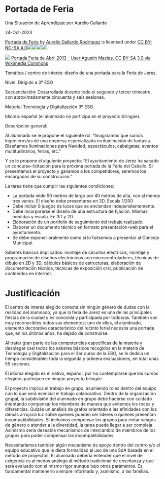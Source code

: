 Portada de Feria
================

Una Situación de Aprendizaje por Aurelio Gallardo

24-Oct-2023

[Portada de Feria](https://github.com/agrgal/cursoB2) by [Aurelio Gallardo Rodríguez](https://github.com/agrgal) is licensed under [CC BY-NC-SA 4.0![](https://mirrors.creativecommons.org/presskit/icons/cc.svg?ref=chooser-v1)![](https://mirrors.creativecommons.org/presskit/icons/by.svg?ref=chooser-v1)![](https://mirrors.creativecommons.org/presskit/icons/nc.svg?ref=chooser-v1)![](https://mirrors.creativecommons.org/presskit/icons/sa.svg?ref=chooser-v1)](http://creativecommons.org/licenses/by-nc-sa/4.0/?ref=chooser-v1)

![](https://upload.wikimedia.org/wikipedia/commons/thumb/1/1f/Portada_Feria_de_Abril_2013.jpeg/800px-Portada_Feria_de_Abril_2013.jpeg)
[Portada Feria de Abril 2013 - User:Agustín Macías, CC BY-SA 3.0,via Wikimedia Commons](https://commons.wikimedia.org/wiki/File:Portada_Feria_de_Abril_2013.jpeg)

Temática / centro de interés: diseño de una portada para la Feria de Jerez.

Nivel: Dirigido a 3º ESO

Secuenciación: Desarrollada durante todo el segundo y tercer trimestre, con aproximadamente cincuenta y seis sesiones.

Materia: Tecnología y Digitalización 3º ESO.

Idioma: español (el alumnado no participa en el proyecto bilingüe).

Descripción general:

Al alumnado se le propone el siguiente rol: “Imaginamos que somos ingenieros/as de una empresa especializada en iluminación de fantasía. Diseñamos iluminaciones para Navidad, espectáculos, cabalgatas, eventos multitudinarios, ferias, etc.”

Y se le propone el siguiente proyecto: “El ayuntamiento de Jerez ha sacado un concurso-licitación para la próxima portada de la Feria del Caballo. Si presentamos el proyecto y ganamos a los competidores, seremos los encargados de su construcción.”

La tarea tiene que cumplir las siguientes condiciones:

*   La portada mide 50 metros de largo por 40 metros de alta, con al menos tres vanos. El diseño debe presentarse en 3D. Escala 1/200
*   Debe incluir 8 juegos de luces que se enciendan independientemente.
*   Debe incorporarse el diseño de una estructura de fijación. Mismas medidas y escala. En 3D y 2D.
*   Elaboración de un portfolio de seguimiento del trabajo realizado.
*   Elaborar un documento técnico en formato presentación-web para el ayuntamiento.
*   Se debe exponer oralmente como si lo fuésemos a presentar al Concejo Municipal.

Saberes básicos implicados: montaje de circuitos eléctricos, montaje y programación de diseños electrónicos con microcontroladores, técnicas de dibujo en 2D y 3D, cálculos básicos de estructuras, elaboración de documentación técnica, técnicas de exposición oral, publicación de contenidos en internet.

Justificación
=============

El centro de interés elegido conecta sin ningún género de dudas con la realidad del alumnado, ya que la feria de Jerez es una de las principales fiestas de la ciudad y es conocida y participada por todos/as. También son muy reconocibles todos sus elementos; uno de ellos, el alumbrado, elemento decorativo característico del recinto ferial necesita una portada que, en los últimos años, ha dejado de construirse.

Al tratar gran parte de las competencias específicas de la materia y desplegar casi todos los saberes básicos recogidos en la materia de Tecnología y Digitalización para el 3er curso de la ESO, se le dedica un tiempo considerable: toda la segunda y primera evaluaciones, en total unas 55 sesiones.

El idioma elegido es el nativo, español, por no contemplarse que los cursos elegidos participen en ningún proyecto bilingüe.

El proyecto implica el trabajo en grupo, asumiendo roles dentro del equipo, con lo que será esencial el trabajo colaborativo. Dentro de la organización grupal, la subdivisión del alumnado en grupo debe hacerse con cuidado intentando compensar los miembros de manera que evitemos los roces y diferencias. Quizás un análisis de grafos orientado a las afinidades con los demás arrojaría luz sobre quiénes pueden ser líderes o quiénes presentan incompatibilidades. Si incluimos compensar los grupos para evitar sesgos de género o atender a la diversidad, la tarea puede llegar a ser compleja. Asimismo sería deseable mecanismos de intercambio de miembros de los grupos para poder compensar las incompatibilidades.

Necesitaríamos también algún mecanismo de apoyo dentro del centro y/o el equipo educativo que le diera formalidad al uso de una SdA basada en el método de proyectos. El alumnado debería entender que el nivel de exigencia es al menos análogo al método tradicional de enseñanza y que será evaluado con el mismo rigor aunque bajo otros parámetros. Es fundamental mantenerlo siempre informado y, asimismo, a las familias.
